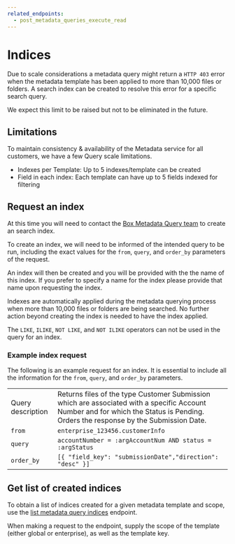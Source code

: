 ```yaml
---
related_endpoints:
  - post_metadata_queries_execute_read
---
```


# Indices

Due to scale considerations a metadata query might return a `HTTP 403` error
when the metadata template has been applied to more than 10,000 files or
folders. A search index can be created to resolve this error for a specific
search query.

<Message notice>
  We expect this limit to be raised but not to be eliminated in the future.
</Message>

## Limitations

To maintain consistency & availability of the Metadata service for all
customers, we have a few Query scale limitations.

* Indexes per Template: Up to 5 indexes/template can be created
* Field in each index: Each template can have up to 5 fields indexed for
  filtering

## Request an index

<Message info>

At this time you will need to contact the
[Box Metadata Query team](mailto:metadata-query-feedback@box.com)
to create an search index.

</Message>

To create an index, we will need to be informed of the intended query to be
run, including the exact values for the `from​`, `​query​`, and `​order_by​`
parameters of the request.

An index will then be created and you will be provided with the the name of this
index. If you prefer to specify a name for the index please provide that name
upon requesting the index.

Indexes are automatically applied during the metadata querying process when
more than 10,000 files or folders are being searched. No further action beyond
creating the index is needed to have the index applied. 

<Message warning>

The `LIKE`, `ILIKE`, `NOT LIKE`, and `NOT ILIKE` operators can not
be used in the query for an index.

</Message>

### Example index request

The following is an example request for an index. It is essential to include all
the information for the `​from`, `query`, and `order_by​` parameters.

<!-- markdownlint-disable line-length -->

|                   |                                                                                                                                                                                    |
|-------------------|------------------------------------------------------------------------------------------------------------------------------------------------------------------------------------|
| Query description | Returns files of the type Customer Submission which are associated with a specific Account Number and for which the Status is Pending. Orders the response by the Submission Date. |
| `from`            | `enterprise_123456.customerInfo`                                                                                                                                                   |
| `query`           | `accountNumber = :argAccountNum AND status = :argStatus`                                                                                                                           |
| `order_by`        | `[{ "field_key": "submissionDate","direction": "desc" }]`                                                                                                                          |

<!-- markdownlint-enable line-length -->

## Get list of created indices

To obtain a list of indices created for a given metadata template
and scope, use the [list metadata query indices][mdq-get-indices] endpoint. 

When making a request to the endpoint, supply the scope of the template (either
global or enterprise), as well as the template key.

<Samples id='get_metadata_query_indices'></Samples>

[support]: https://community.box.com/t5/custom/page/page-id/BoxSearchLithiumTKB
[mdq-get-indices]: endpoint://get_metadata_query_indices
